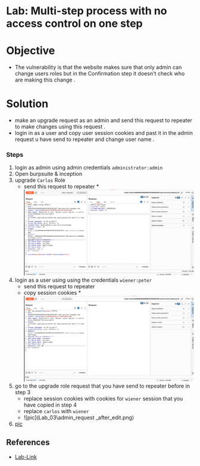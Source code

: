 # Lab: Multi-step process with no access control on one step 

# Objective 
* The vulnerability is that the website makes sure that only admin can change users roles but in the Confirmation step it doesn't check who are making this change .

# Solution 
* make an upgrade request as an admin and send this request to repeater to make changes using this request .
* login in as a user and copy user session cookies and past it in the admin request u have send to repeater and change user name .
### Steps
1. login as admin using admin credentials `administrator:admin`
1. Open burpsuite & inception
1. upgrade `Carlos` Role 
    * send this request to repeater
    *![pic](Lab_03\admin_request_before_edit.png)
1. login as a user using using the credentials `wiener:peter`
    * send this request to repeater
    * copy session cookies
    *![pic](Lab_03\wienet_request.png)
1. go to the upgrade role request that you have send to repeater before in step 3 
    * replace session cookies with cookies for `wiener` session that you have copied in step 4 
    * replace `carlos` with `wiener`
    * ![pic](Lab_03\admin_request _after_edit.png)
1. [pic](Lab_03\Lab_solved.png)
## References
* [Lab-Link](https://portswigger.net/web-security/access-control/lab-multi-step-process-with-no-access-control-on-one-step)
